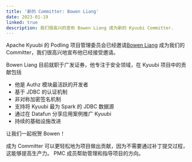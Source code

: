```yaml
---
title: '新的 Committer: Bowen Liang'
date: 2023-01-19
linked: true
description: 我们很高兴的宣布 Bowen Liang 成为新的 Kyuubi Committer.
---
```

<!---
  Licensed under the Apache License, Version 2.0 (the "License");
  you may not use this file except in compliance with the License.
  You may obtain a copy of the License at

   http://www.apache.org/licenses/LICENSE-2.0

  Unless required by applicable law or agreed to in writing, software
  distributed under the License is distributed on an "AS IS" BASIS,
  WITHOUT WARRANTIES OR CONDITIONS OF ANY KIND, either express or implied.
  See the License for the specific language governing permissions and
  limitations under the License. See accompanying LICENSE file.
-->

Apache Kyuubi 的 Podling 项目管理委员会已经邀请[Bowen Liang](https://github.com/bowenliang123)
成为我们的Committer，我们很高兴地宣布他已经接受邀请。

Bowen Liang 目前就职于广发证券，他专注于安全领域，在 Kyuubi 项目中的贡献包括

   - 他是 Authz 模块最活跃的开发者
   - 基于 JDBC 的认证机制
   - 非对称加密签名机制
   - 支持将 Kyuubi 最为 Spark 的 JDBC 数据源
   - 通过在 Datafun 分享应用案例推广 Kyuubi
   - 持续的基础设施改进

让我们一起祝贺 Bowen！

成为 Committer 可以更轻松地为项目做出贡献，因为不需要通过补丁提交过程，这能够提高生产力。
PMC 成员帮助管理和指导项目的方向。
